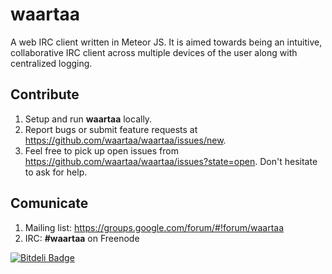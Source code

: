 # waartaa

A web IRC client written in Meteor JS. It is aimed towards being an intuitive, collaborative IRC client across
multiple devices of the user along with centralized logging.

## Contribute

1. Setup and run **waartaa** locally.
2. Report bugs or submit feature requests at https://github.com/waartaa/waartaa/issues/new.
3. Feel free to pick up open issues from https://github.com/waartaa/waartaa/issues?state=open. Don't hesitate to ask for help.


## Comunicate

1. Mailing list: https://groups.google.com/forum/#!forum/waartaa
1. IRC: **#waartaa** on Freenode



[![Bitdeli Badge](https://d2weczhvl823v0.cloudfront.net/waartaa/waartaa/trend.png)](https://bitdeli.com/free "Bitdeli Badge")

